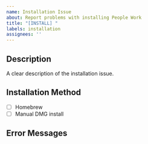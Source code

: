 ```yaml
---
name: Installation Issue
about: Report problems with installing People Work
title: "[INSTALL] "
labels: installation
assignees: ''
---
```


## Description

A clear description of the installation issue.

## Installation Method

- [ ] Homebrew
- [ ] Manual DMG install

## Error Messages
